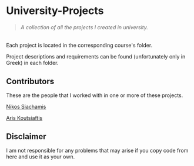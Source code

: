 # University-Projects
> ###### A collection of all the projects I created in university.
Each project is located in the corresponding course's folder.

Project descriptions and requirements can be found (unfortunately only in Greek) in each folder.

## Contributors
These are the people that I worked with in one or more of these projects.

[Nikos Siachamis](https://github.com/itsnek)

[Aris Koutsiaftis](https://github.com/ariskou1999)

## Disclaimer
I am not responsible for any problems that may arise if you copy code from here and use it as your own.
